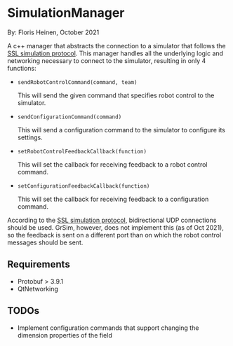 # SimulationManager
By: Floris Heinen, October 2021

A c++ manager that abstracts the connection to a simulator that follows the [SSL simulation protocol](https://github.com/RoboCup-SSL/ssl-simulation-protocol). This manager handles all the underlying logic and networking necessary to connect to the simulator, resulting in only 4 functions:
* `sendRobotControlCommand(command, team)`
    
    This will send the given command that specifies robot control to the simulator.
* `sendConfigurationCommand(command)`

    This will send a configuration command to the simulator to configure its settings.
* `setRobotControlFeedbackCallback(function)`
  
    This will set the callback for receiving feedback to a robot control command.
* `setConfigurationFeedbackCallback(function)`

    This will set the callback for receiving feedback to a configuration command.

According to the [SSL simulation protocol](https://github.com/RoboCup-SSL/ssl-simulation-protocol), bidirectional UDP connections should be used. GrSim, however, does not implement this (as of Oct 2021), so the feedback is sent on a different port than on which the robot control messages should be sent.

## Requirements
* Protobuf > 3.9.1
* QtNetworking

## TODOs
* Implement configuration commands that support changing the dimension properties of the field
